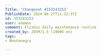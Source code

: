 ```yaml
---
Title: 'Changeset #153243253'
PublishDate: 2024-06-27T11:32:37Z
id: 153243253
user: adamos
comment: Flixbus daily maintenance routine
created_by: JOSM/1.5 (19096 en)
tags:
- Montenegro

---
```

